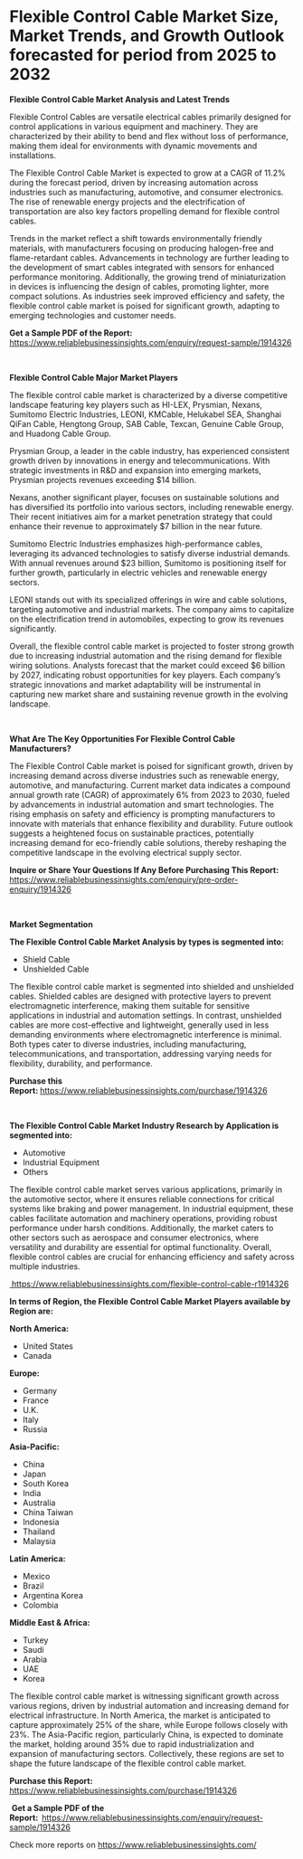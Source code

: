<p><h1>Flexible Control Cable Market Size, Market Trends, and Growth Outlook forecasted for period from 2025 to 2032</h1></p><p><strong>Flexible Control Cable Market Analysis and Latest Trends</strong></p>
<p><p>Flexible Control Cables are versatile electrical cables primarily designed for control applications in various equipment and machinery. They are characterized by their ability to bend and flex without loss of performance, making them ideal for environments with dynamic movements and installations.</p><p>The Flexible Control Cable Market is expected to grow at a CAGR of 11.2% during the forecast period, driven by increasing automation across industries such as manufacturing, automotive, and consumer electronics. The rise of renewable energy projects and the electrification of transportation are also key factors propelling demand for flexible control cables. </p><p>Trends in the market reflect a shift towards environmentally friendly materials, with manufacturers focusing on producing halogen-free and flame-retardant cables. Advancements in technology are further leading to the development of smart cables integrated with sensors for enhanced performance monitoring. Additionally, the growing trend of miniaturization in devices is influencing the design of cables, promoting lighter, more compact solutions. As industries seek improved efficiency and safety, the flexible control cable market is poised for significant growth, adapting to emerging technologies and customer needs.</p></p>
<p><strong>Get a Sample PDF of the Report:&nbsp;</strong> <a href="https://www.reliablebusinessinsights.com/enquiry/request-sample/1914326?utm_campaign=3043&utm_medium=2&utm_source=Github&utm_content=ia&utm_term=07042025&utm_id=flexible-control-cable">https://www.reliablebusinessinsights.com/enquiry/request-sample/1914326</a></p>
<p>&nbsp;</p>
<p><strong>Flexible Control Cable Major Market Players</strong></p>
<p><p>The flexible control cable market is characterized by a diverse competitive landscape featuring key players such as HI-LEX, Prysmian, Nexans, Sumitomo Electric Industries, LEONI, KMCable, Helukabel SEA, Shanghai QiFan Cable, Hengtong Group, SAB Cable, Texcan, Genuine Cable Group, and Huadong Cable Group.</p><p>Prysmian Group, a leader in the cable industry, has experienced consistent growth driven by innovations in energy and telecommunications. With strategic investments in R&D and expansion into emerging markets, Prysmian projects revenues exceeding $14 billion.</p><p>Nexans, another significant player, focuses on sustainable solutions and has diversified its portfolio into various sectors, including renewable energy. Their recent initiatives aim for a market penetration strategy that could enhance their revenue to approximately $7 billion in the near future.</p><p>Sumitomo Electric Industries emphasizes high-performance cables, leveraging its advanced technologies to satisfy diverse industrial demands. With annual revenues around $23 billion, Sumitomo is positioning itself for further growth, particularly in electric vehicles and renewable energy sectors.</p><p>LEONI stands out with its specialized offerings in wire and cable solutions, targeting automotive and industrial markets. The company aims to capitalize on the electrification trend in automobiles, expecting to grow its revenues significantly.</p><p>Overall, the flexible control cable market is projected to foster strong growth due to increasing industrial automation and the rising demand for flexible wiring solutions. Analysts forecast that the market could exceed $6 billion by 2027, indicating robust opportunities for key players. Each company’s strategic innovations and market adaptability will be instrumental in capturing new market share and sustaining revenue growth in the evolving landscape.</p></p>
<p>&nbsp;</p>
<p><strong>What Are The Key Opportunities For Flexible Control Cable Manufacturers?</strong></p>
<p><p>The Flexible Control Cable market is poised for significant growth, driven by increasing demand across diverse industries such as renewable energy, automotive, and manufacturing. Current market data indicates a compound annual growth rate (CAGR) of approximately 6% from 2023 to 2030, fueled by advancements in industrial automation and smart technologies. The rising emphasis on safety and efficiency is prompting manufacturers to innovate with materials that enhance flexibility and durability. Future outlook suggests a heightened focus on sustainable practices, potentially increasing demand for eco-friendly cable solutions, thereby reshaping the competitive landscape in the evolving electrical supply sector.</p></p>
<p><strong>Inquire or Share Your Questions If Any Before Purchasing This Report:</strong> <a href="https://www.reliablebusinessinsights.com/enquiry/pre-order-enquiry/1914326?utm_campaign=3043&utm_medium=2&utm_source=Github&utm_content=ia&utm_term=07042025&utm_id=flexible-control-cable">https://www.reliablebusinessinsights.com/enquiry/pre-order-enquiry/1914326</a></p>
<p>&nbsp;</p>
<p><strong>Market Segmentation</strong></p>
<p><strong>The Flexible Control Cable Market Analysis by types is segmented into:</strong></p>
<p><ul><li>Shield Cable</li><li>Unshielded Cable</li></ul></p>
<p><p>The flexible control cable market is segmented into shielded and unshielded cables. Shielded cables are designed with protective layers to prevent electromagnetic interference, making them suitable for sensitive applications in industrial and automation settings. In contrast, unshielded cables are more cost-effective and lightweight, generally used in less demanding environments where electromagnetic interference is minimal. Both types cater to diverse industries, including manufacturing, telecommunications, and transportation, addressing varying needs for flexibility, durability, and performance.</p></p>
<p><strong>Purchase this Report:&nbsp;</strong><a href="https://www.reliablebusinessinsights.com/purchase/1914326?utm_campaign=3043&utm_medium=2&utm_source=Github&utm_content=ia&utm_term=07042025&utm_id=flexible-control-cable">https://www.reliablebusinessinsights.com/purchase/1914326</a></p>
<p>&nbsp;</p>
<p><strong>The Flexible Control Cable Market Industry Research by Application is segmented into:</strong></p>
<p><ul><li>Automotive</li><li>Industrial Equipment</li><li>Others</li></ul></p>
<p><p>The flexible control cable market serves various applications, primarily in the automotive sector, where it ensures reliable connections for critical systems like braking and power management. In industrial equipment, these cables facilitate automation and machinery operations, providing robust performance under harsh conditions. Additionally, the market caters to other sectors such as aerospace and consumer electronics, where versatility and durability are essential for optimal functionality. Overall, flexible control cables are crucial for enhancing efficiency and safety across multiple industries.</p></p>
<p><a href="https://www.reliablebusinessinsights.com/flexible-control-cable-r1914326?utm_campaign=3043&utm_medium=2&utm_source=Github&utm_content=ia&utm_term=07042025&utm_id=flexible-control-cable">&nbsp;https://www.reliablebusinessinsights.com/flexible-control-cable-r1914326</a></p>
<p><strong>In terms of Region, the Flexible Control Cable Market Players available by Region are:</strong></p>
<p>
    <p> <strong> North America: </strong>
        <ul>
            <li>United States</li>
            <li>Canada</li>
        </ul>
        </p> 
    <p> <strong> Europe: </strong>
        <ul>
            <li>Germany</li>
            <li>France</li>
            <li>U.K.</li>
            <li>Italy</li>
            <li>Russia</li>
        </ul>
        </p> 
    <p> <strong> Asia-Pacific: </strong>
        <ul>
            <li>China</li>
            <li>Japan</li>
            <li>South Korea</li>
            <li>India</li>
            <li>Australia</li>
            <li>China Taiwan</li>
            <li>Indonesia</li>
            <li>Thailand</li>
            <li>Malaysia</li>
        </ul>
        </p> 
    <p> <strong> Latin America: </strong>
        <ul>
            <li>Mexico</li>
            <li>Brazil</li>
            <li>Argentina Korea</li>
            <li>Colombia</li>
        </ul>
        </p> 
    <p> <strong> Middle East & Africa: </strong>
        <ul>
            <li>Turkey</li>
            <li>Saudi</li>
            <li>Arabia</li>
            <li>UAE</li>
            <li>Korea</li>
        </ul>
    </p>
    </p>
<p><p>The flexible control cable market is witnessing significant growth across various regions, driven by industrial automation and increasing demand for electrical infrastructure. In North America, the market is anticipated to capture approximately 25% of the share, while Europe follows closely with 23%. The Asia-Pacific region, particularly China, is expected to dominate the market, holding around 35% due to rapid industrialization and expansion of manufacturing sectors. Collectively, these regions are set to shape the future landscape of the flexible control cable market.</p></p>
<p><strong>Purchase this Report: </strong><a href="https://www.reliablebusinessinsights.com/purchase/1914326?utm_campaign=3043&utm_medium=2&utm_source=Github&utm_content=ia&utm_term=07042025&utm_id=flexible-control-cable">https://www.reliablebusinessinsights.com/purchase/1914326</a></p>
<p>&nbsp;<strong>Get a Sample PDF of the Report:&nbsp;&nbsp;</strong><a href="https://www.reliablebusinessinsights.com/enquiry/request-sample/1914326?utm_campaign=3043&utm_medium=2&utm_source=Github&utm_content=ia&utm_term=07042025&utm_id=flexible-control-cable">https://www.reliablebusinessinsights.com/enquiry/request-sample/1914326</a></p>
<p><strong></strong></p>
<p>Check more reports on <a href="https://www.reliablebusinessinsights.com/?utm_campaign=3043&utm_medium=2&utm_source=Github&utm_content=ia&utm_term=07042025&utm_id=flexible-control-cable">https://www.reliablebusinessinsights.com/</a></p>